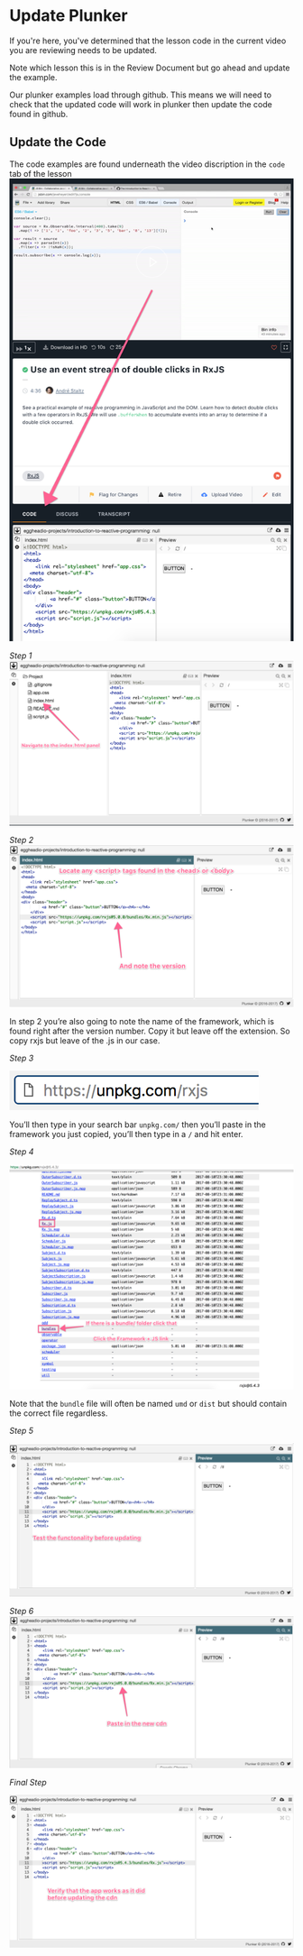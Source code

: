 # Update Plunker

If you're here, you've determined that the lesson code in the current video you are reviewing needs to be updated.

Note which lesson this is in the Review Document but go ahead and update the example.

Our plunker examples load through github. This means we will need to check that the updated code will work in plunker then update the code found in github.

## Update the Code

The code examples are found underneath the video discription in the `code` tab of the lesson
![Code Example](/static/illos/reviewers/02-Update-Code/01-plunker-code-example.png)

_Step 1_
![Navigate to index.html](/static/illos/reviewers/02-Update-Code/01-navigate-to-index.png)

_Step 2_
![Note the version](/static/illos/reviewers/02-Update-Code/01-note-version.png)

In step 2 you’re also going to note the name of the framework, which is found right after the version number. Copy it but leave off the extension. So copy rxjs but leave of the .js in our case.

_Step 3_

![Navigate to unkpg](/static/illos/reviewers/02-Update-Code/01-use-unpkg.png)

You’ll then type in your search bar `unpkg.com/` then you’ll paste in the framework you just copied, you’ll then type in a `/` and hit enter.

_Step 4_ 

![click the framework + JS link](/static/illos/reviewers/02-Update-Code/01-Click-the-framework+js-link.png)

Note that the `bundle` file will often be named `umd` or `dist` but should contain the correct file regardless.

_Step 5_

![Test the functionality of the app](/static/illos/reviewers/02-Update-Code/01-test-functionality-plnkr.gif)

_Step 6_
![Replace the cdn](/static/illos/reviewers/02-Update-Code/01-update-the-cdn-plnkr.gif)

_Final Step_

![Verify the app works](/static/illos/reviewers/02-Update-Code/01-verify-the-app-works-plnkr.gif)